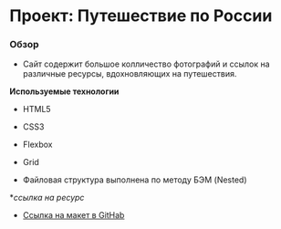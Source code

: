 # Проект: Путешествие по России

### Обзор
* Сайт содержит большое колличество фотографий и ссылок на различные ресурсы, вдохновляющих на путешествия.


**Используемые технологии**

* HTML5
* CSS3
* Flexbox
* Grid

* Файловая структура выполнена по методу БЭМ (Nested)

**ссылка на ресурс*

* [Ссылка на макет в GitHab](https://ninadmitrieva.github.io/russian-travel/)


